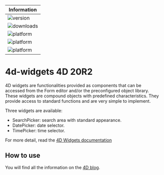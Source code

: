 
| Information | 
|----------|
| ![version](https://img.shields.io/badge/4D%20version-20R2-F070AA) | 
| ![downloads](https://img.shields.io/badge/Notarized-√-green) | 
| ![platform](https://img.shields.io/static/v1?label=platform&message=mac-intel&color=blue) | 
| ![platform](https://img.shields.io/static/v1?label=platform&message=mac-arm&color=blue)  | 
|  ![platform](https://img.shields.io/static/v1?label=platform&message=win-64&color=blue)  | 


# 4d-widgets 4D 20R2

4D widgets are functionalities provided as components that can be accessed from the Form editor and/or the preconfigured object library. These widgets are compound objects with predefined characteristics. They provide access to standard functions and are very simple to implement.

Three widgets are available:
* SearchPicker: search area with standard appearance.
* DatePicker: date selector.
* TimePicker: time selector.

For more detail, read the [4D Widgets documentation](https://doc.4d.com/4Dv18/4D/18/4D-Widgets.100-4690706.en.html)

## How to use

You will find all the information on the [4D blog](https://blog.4d.com/news-flash-4d-components-available-on-github/).
